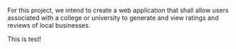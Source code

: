 For this project, we intend to create a web application that shall allow users associated with
a college or university to generate and view ratings and reviews of local businesses.

This is test!